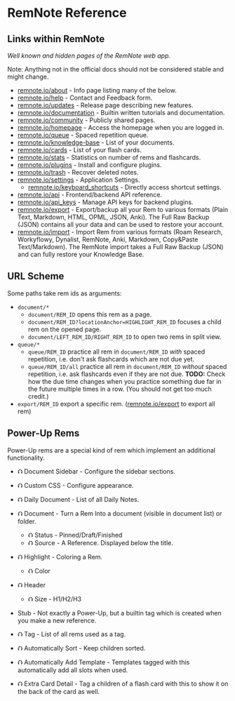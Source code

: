 # RemNote Reference

## Links within RemNote

_Well known and hidden pages of the RemNote web app._

Note: Anything not in the official docs should not be considered stable and might change.

- [remnote.io/about](https://www.remnote.io/about/) - Info page listing many of the below.
- [remnote.io/help](https://www.remnote.io/help/) - Contact and Feedback form.
- [remnote.io/updates](https://www.remnote.io/updates/) - Release page describing new features.
- [remnote.io/documentation](https://www.remnote.io/documentation/) - Builtin written tutorials and documentation.
- [remnote.io/community](https://www.remnote.io/community/) - Publicly shared pages.
- [remnote.io/homepage](https://www.remnote.io/homepage/) - Access the homepage when you are logged in.
- [remnote.io/queue](https://www.remnote.io/queue/) - Spaced repetition queue.
- [remnote.io/knowledge-base](https://www.remnote.io/knowledge-base/) - List of your documents.
- [remnote.io/cards](https://www.remnote.io/cards/) - List of your flash cards.
- [remnote.io/stats](https://www.remnote.io/stats/) - Statistics on number of rems and flashcards.
- [remnote.io/plugins](https://www.remnote.io/plugins/) - Install and configure plugins.
- [remnote.io/trash](https://www.remnote.io/trash/) - Recover deleted notes.
- [remnote.io/settings](https://www.remnote.io/settings/) - Application Settings.
  - [remnote.io/keyboard_shortcuts](https://www.remnote.io/keyboard_shortcuts) - Directly access shortcut settings.
- [remnote.io/api](https://www.remnote.io/api/) - Frontend/backend API reference.
- [remnote.io/api_keys](https://www.remnote.io/api_keys/) - Manage API keys for backend plugins.
- [remnote.io/export](https://www.remnote.io/export) - Export/backup all your Rem to various formats (Plain Text, Markdown, HTML, OPML, JSON, Anki). The Full Raw Backup (JSON) contains all your data and can be used to restore your account.
- [remnote.io/import](https://www.remnote.io/import) - Import Rem from various formats (Roam Research, Workyflowy, Dynalist, RemNote, Anki, Markdown, Copy&Paste Text/Markdown). The RemNote import takes a Full Raw Backup (JSON) and can fully restore your Knowledge Base.

## URL Scheme

Some paths take rem ids as arguments:

- `document/*`
  - `document/REM_ID` opens this rem as a page.
  - `document/REM_ID?locationAnchor=HIGHLIGHT_REM_ID` focuses a child rem on the opened page.
  - `document/LEFT_REM_ID/RIGHT_REM_ID` to open two rems in split view.
- `queue/*`
  - `queue/REM_ID` practice all rem in `document/REM_ID` _with_ spaced repetition, i.e. don't ask flashcards which are not due yet.
  - `queue/REM_ID/all` practice all rem in `document/REM_ID` _without_ spaced repetition, i.e. ask flashcards even if they are not due. **TODO:** Check how the due time changes when you practice something due far in the future multiple times in a row. (You should not get too much credit.)
- `export/REM_ID` export a specific rem. ([remnote.io/export](https://www.remnote.io/export) to export all rem)

## Power-Up Rems

Power-Up rems are a special kind of rem which implement an additional functionality.

- ⮉ Document Sidebar - Configure the sidebar sections.
- ⮉ Custom CSS - Configure appearance.
- ⮉ Daily Document - List of all Daily Notes.

- ⮉ Document - Turn a Rem Into a document (visible in document list) or folder.
  - ⮉ Status - Pinned/Draft/Finished
  - ⮉ Source - A Reference. Displayed below the title.
- ⮉ Highlight - Coloring a Rem.
  - ⮉ Color
- ⮉ Header
  - ⮉ Size - H1/H2/H3
- Stub - Not exactly a Power-Up, but a builtin tag which is created when you make a new reference.
- ⮉ Tag - List of all rems used as a tag.

- ⮉ Automatically Sort - Keep children sorted.
- ⮉ Automatically Add Template - Templates tagged with this automatically add all slots when used.

- ⮉ Extra Card Detail - Tag a children of a flash card with this to show it on the back of the card as well.

